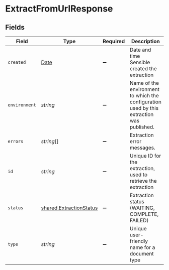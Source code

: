 # ExtractFromUrlResponse


## Fields

| Field                                                                                         | Type                                                                                          | Required                                                                                      | Description                                                                                   | Example                                                                                       |
| --------------------------------------------------------------------------------------------- | --------------------------------------------------------------------------------------------- | --------------------------------------------------------------------------------------------- | --------------------------------------------------------------------------------------------- | --------------------------------------------------------------------------------------------- |
| `created`                                                                                     | [Date](https://developer.mozilla.org/en-US/docs/Web/JavaScript/Reference/Global_Objects/Date) | :heavy_minus_sign:                                                                            | Date and time Sensible created the extraction                                                 | 2022-10-31T16:27:53.433                                                                       |
| `environment`                                                                                 | *string*                                                                                      | :heavy_minus_sign:                                                                            | Name of the environment to which the configuration used by this extraction was published.     | development                                                                                   |
| `errors`                                                                                      | *string*[]                                                                                    | :heavy_minus_sign:                                                                            | Extraction error messages.                                                                    |                                                                                               |
| `id`                                                                                          | *string*                                                                                      | :heavy_minus_sign:                                                                            | Unique ID for the extraction, used to retrieve the extraction                                 | 246a6f60-0e5b-11eb-b720-295a6fba723e                                                          |
| `status`                                                                                      | [shared.ExtractionStatus](../../../sdk/models/shared/extractionstatus.md)                     | :heavy_minus_sign:                                                                            | Extraction status (WAITING, COMPLETE, FAILED)                                                 | COMPLETE                                                                                      |
| `type`                                                                                        | *string*                                                                                      | :heavy_minus_sign:                                                                            | Unique user-friendly name for a document type                                                 | auto_insurance_quotes_all_carriers                                                            |